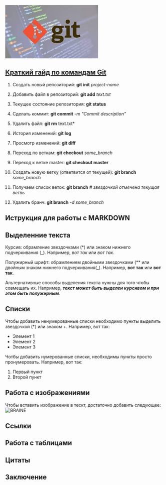 ![](images.jfif)

## [Краткий гайд по командам Git](https://eax.me/git-commands/:)

1. Создать новый репозиторий: **git init** *project-name*

2. Добавить файл в репозиторий: **git add** *text.txt*

3. Текущее состояние репозитория: **git status**

4. Сделать коммит: **git commit** *-m "Commit description"*

5. Удалить файл: **git rm** text.txt*

6. История изменений: **git log**

7. Просмотр изменений: **git diff**

8. Переход по веткам: **git checkout** *some_branch*

9. Переход к ветке master: **git checkout master**

10. Создать новую ветку (ответвится от текущей): **git branch** *some_branch*

11. Получаем список веток: **git branch** *# звездочкой отмечена текущая ветвь*

12. Удалить бранч: **git branch** *-d some_branch*




## Иструкция для работы с MARKDOWN

## Выделенние текста

Курсив: обрамление звездочками (*) или знаком нижнего подчеркивания (_). Например, *вот так* или _вот так_.

Полужирный шрифт: обрамлением двойными звездочками (** или двойным знаком нижнего подчеркивания(_). Например, **вот так** или __вот так__.

Альтернативные способы выделения текста нужны для того чтобы совмещать их. Например, _**текст может быть выделен курсивом и при этом быть полужирным**_.

## Списки

Чтобы добавить ненумерованные списки необходимо пункты выделить звездочкой (*) или знаком +. Например, вот так:
* Элемент 1
* Элемент 2  
* Элемент 3

Чотбы добавить нумерованные списки, необходимы пункты просто пронумеровать. Например, вот так:
1. Первый пункт
2. Второй пункт

## Работа с изображениями

Чтобы вставить изображение в тескт, достаточно добавить следующее:
![BRAINE](brain.png)

## Ссылки

## Работа с таблицами

## Цитаты

## Заключение